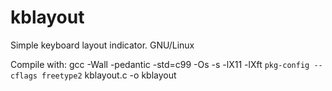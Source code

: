 # kblayout
Simple keyboard layout indicator. GNU/Linux

Compile with: gcc -Wall -pedantic -std=c99 -Os -s -lX11 -lXft `pkg-config --cflags freetype2` kblayout.c -o kblayout
